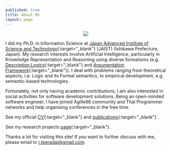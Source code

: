 ```yaml
---
published: true
title: About Me 
layout: page
---
```

<p align="center">
<img src="https://a0.muscache.com/ac/users/4140617/profile_pic/1435810230/original.jpg?interpolation=lanczos-none&crop=w:w;*,*&crop=h:h;*,*&resize=225:*&output-format=jpg&output-quality=70">
</p>

I did my Ph.D. in Information Science at [Japan Advanced Institute of Science and Technology](http://www.jaist.ac.jp/){:target="_blank"} (JAIST) (Ishikawa Prefecture, Japan). 
My research interests involve Artificial Intelligence, particularly in Knowledge Representation and Reasoning using 
diverse formalisms (e.g. [Description Logics](https://en.wikipedia.org/wiki/Description_logic){:target="_blank"} and [Argumentation Framework](https://en.wikipedia.org/wiki/Argumentation_framework){:target="_blank"}). I deal with 
problems ranging from theoretical aspects, i.e. Logic and its Formal semantics, to empirical development, e.g. semantic-based technologies.

Fortunately, not only having academic contributions, I am also interested in social activities for software development solutions. Being an open-minded software engineer, I have joined Agille66 community and Thai Programmer networks and help organising conferences in the free time.

See my official [CV](https://drive.google.com/file/d/0B3XK_HW-FzZaMldXMm52V3RpV2c/view){:target="_blank"} and 
[publications](https://xlives.github.io/publications.html){:target="_blank"}.

See my research projects [page](https://sites.google.com/site/tracharak/home){:target="_blank"}.

Thanks a lot for visiting this site! If you want to further discuss with me, please email to <r.teeradaj@gmail.com>.
